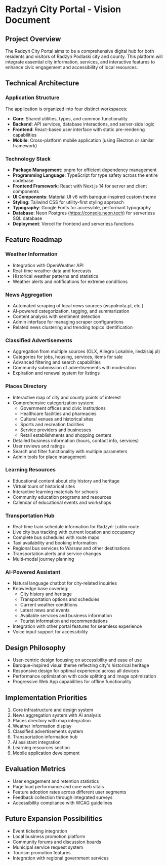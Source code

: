 # Radzyń City Portal - Vision Document

## Project Overview
The Radzyń City Portal aims to be a comprehensive digital hub for both residents and visitors of Radzyń Podlaski city and county. This platform will integrate essential city information, services, and interactive features to enhance civic engagement and accessibility of local resources.

## Technical Architecture

### Application Structure
The application is organized into four distinct workspaces:
- **Core**: Shared utilities, types, and common functionality
- **Backend**: API services, database interactions, and server-side logic
- **Frontend**: React-based user interface with static pre-rendering capabilities
- **Mobile**: Cross-platform mobile application (using Electron or similar framework)

### Technology Stack
- **Package Management**: pnpm for efficient dependency management
- **Programming Language**: TypeScript for type safety across the entire codebase
- **Frontend Framework**: React with Next.js 14 for server and client components
- **UI Components**: Material UI v6 with baroque-inspired custom theme
- **Styling**: Tailwind CSS for utility-first styling approach
- **Typography**: Google Fonts for accessible, performant typography
- **Database**: Neon Postgres (https://console.neon.tech) for serverless SQL database
- **Deployment**: Vercel for frontend and serverless functions

## Feature Roadmap

### Weather Information
- Integration with OpenWeather API
- Real-time weather data and forecasts
- Historical weather patterns and statistics
- Weather alerts and notifications for extreme conditions

### News Aggregation
- Automated scraping of local news sources (wspolnota.pl, etc.)
- AI-powered categorization, tagging, and summarization
- Content analysis with sentiment detection
- Admin interface for managing scraper configurations
- Related news clustering and trending topics identification

### Classified Advertisements
- Aggregation from multiple sources (OLX, Allegro Lokalnie, iledzisiaj.pl)
- Categories for jobs, housing, services, items for sale
- Advanced filtering and search capabilities
- Community submission of advertisements with moderation
- Expiration and renewal system for listings

### Places Directory
- Interactive map of city and county points of interest
- Comprehensive categorization system:
  - Government offices and civic institutions
  - Healthcare facilities and pharmacies
  - Cultural venues and historical sites
  - Sports and recreation facilities
  - Service providers and businesses
  - Retail establishments and shopping centers
- Detailed business information (hours, contact info, services)
- User reviews and ratings
- Search and filter functionality with multiple parameters
- Admin tools for place management

### Learning Resources
- Educational content about city history and heritage
- Virtual tours of historical sites
- Interactive learning materials for schools
- Community education programs and resources
- Calendar of educational events and workshops

### Transportation Hub
- Real-time train schedule information for Radzyń-Lublin route
- Live city bus tracking with current location and occupancy
- Complete bus schedules with route maps
- Taxi availability and booking information
- Regional bus services to Warsaw and other destinations
- Transportation alerts and service changes
- Multi-modal journey planning

### AI-Powered Assistant
- Natural language chatbot for city-related inquiries
- Knowledge base covering:
  - City history and heritage
  - Transportation options and schedules
  - Current weather conditions
  - Latest news and events
  - Available services and business information
  - Tourist information and recommendations
- Integration with other portal features for seamless experience
- Voice input support for accessibility

## Design Philosophy
- User-centric design focusing on accessibility and ease of use
- Baroque-inspired visual theme reflecting city's historical heritage
- Responsive design for optimal experience across all devices
- Performance optimization with code splitting and image optimization
- Progressive Web App capabilities for offline functionality

## Implementation Priorities
1. Core infrastructure and design system
2. News aggregation system with AI analysis
3. Places directory with map integration
4. Weather information display
5. Classified advertisements system
6. Transportation information hub
7. AI assistant integration
8. Learning resources section
9. Mobile application development

## Evaluation Metrics
- User engagement and retention statistics
- Page load performance and core web vitals
- Feature adoption rates across different user segments
- Feedback collection through integrated surveys
- Accessibility compliance with WCAG guidelines

## Future Expansion Possibilities
- Event ticketing integration
- Local business promotion platform
- Community forums and discussion boards
- Municipal service request system
- Tourism promotion features
- Integration with regional government services